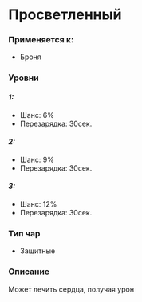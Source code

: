 # Просветленный

### Применяется к:

* Броня

### Уровни

#### _1:_&#x20;

* Шанс: 6%
* Перезарядка:  30сек.

#### _2:_

* Шанс: 9%
* Перезарядка:  30сек.&#x20;

#### _3:_&#x20;

* Шанс: 12%
* Перезарядка:  30сек.

### Тип чар

* Защитные

### Описание&#x20;

Может лечить сердца, получая урон
